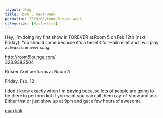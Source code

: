 ```yaml
---
layout: blog
title: Room 5 next week
permalink: 2010/01/room-5-next-week
categories: [Historical]
---
```


<p>Hey, I'm doing my first show in FOREVER at Room 5 on Feb 12th (next Friday). You should come because it's a benefit for Haiti relief and I will play at least one new song.</p>
<p><a href="http://room5lounge.com/" title="http://room5lounge.com/">http://room5lounge.com/</a><br />
323.938.2504</p>
<p>Krister Axel performs at Room 5.</p>
<p>Friday, Feb. 12</p>
<p>I don't know exactly when I'm playing because lots of people are going to be there to perform but if you want you can call them day-of-show and ask. Either that or just show up at 9pm and get a few hours of awesome.</p>
<p><a href="http://maps.google.com/maps?f=q&amp;source=s_q&amp;hl=en&amp;geocode=&amp;q=Amalfi+Restaurant&amp;sll=37.0625,-95.677068&amp;sspn=42.310334,68.378906&amp;ie=UTF8&amp;hq=&amp;hnear=143+N+La+Brea+Ave,+Los+Angeles,+California+90036&amp;ll=34.074346,-118.341787&amp;spn=0.012139,0.021222&amp;z=16&amp;iwloc=A&amp;cid=6771955023562276965">map link</a></p>
